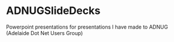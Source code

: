 # ADNUGSlideDecks
Powerpoint presentations for presentations I have made to ADNUG (Adelaide Dot Net Users Group)
